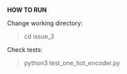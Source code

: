 **HOW TO RUN**

Change working directory:
>cd issue_3

Check tests:
>python3 test_one_hot_encoder.py